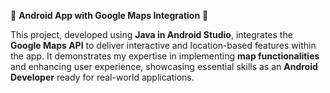🚀 **Android App with Google Maps Integration** 🚀

This project, developed using **Java in Android Studio**, integrates the **Google Maps API** to deliver interactive and location-based features within the app. It demonstrates my expertise in implementing 
**map functionalities** and enhancing user experience, showcasing essential skills as an **Android Developer** ready for real-world applications.
